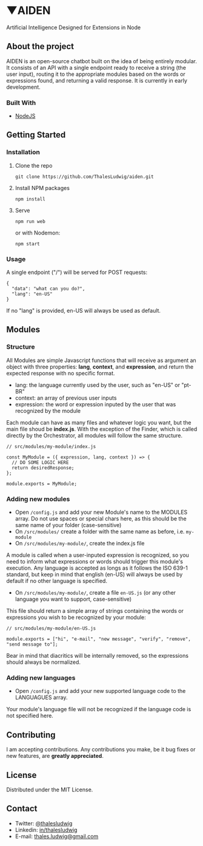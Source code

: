# ▼AIDEN

Artificial Intelligence Designed for Extensions in Node

## About the project

AIDEN is an open-source chatbot built on the idea of being entirely modular. It consists of an API with a single endpoint ready
to receive a string (the user input), routing it to the appropriate modules based on the words or expressions found, and returning a valid response.
It is currently in early development.

### Built With

- [NodeJS](https://nodejs.org/en/)

<!-- GETTING STARTED -->

## Getting Started

### Installation

1. Clone the repo
   ```
   git clone https://github.com/ThalesLudwig/aiden.git
   ```
2. Install NPM packages
   ```
   npm install
   ```
3. Serve
   ```
   npm run web
   ```
   or with Nodemon:
   ```
   npm start
   ```

### Usage

A single endpoint ("/") will be served for POST requests:

```
{
  "data": "what can you do?",
  "lang": "en-US"
}
```

If no "lang" is provided, en-US will always be used as default.

## Modules

### Structure

All Modules are simple Javascript functions that will receive as argument an object with three properties: **lang**, **context**, and **expression**,
and return the expected response with no specific format.

- lang: the language currently used by the user, such as "en-US" or "pt-BR"
- context: an array of previous user inputs
- expression: the word or expression inputed by the user that was recognized by the module

Each module can have as many files and whatever logic you want, but the main file shoud be **index.js**.
With the exception of the Finder, which is called directly by the Orchestrator, all modules will follow the same structure.

```
// src/modules/my-module/index.js

const MyModule = ({ expression, lang, context }) => {
  // DO SOME LOGIC HERE
  return desiredResponse;
};

module.exports = MyModule;
```

### Adding new modules

- Open `/config.js` and add your new Module's name to the MODULES array. Do not use spaces or special chars here, as this should be the same name of your folder (case-sensitive)
- On `/src/modules/` create a folder with the same name as before, i.e. `my-module`
- On `/src/modules/my-module/`, create the index.js file

A module is called when a user-inputed expression is recognized, so you need to inform what expressions or words should trigger this module's execution.
Any language is accepted as longs as it follows the ISO 639-1 standard, but keep in mind that english (en-US) will always be used by default if no other language is specified.

- On `/src/modules/my-module/`, create a file `en-US.js` (or any other language you want to support, case-sensitive)

This file should return a simple array of strings containing the words or expressions you wish to be recognized by your module:

```
// src/modules/my-module/en-US.js

module.exports = ["hi", "e-mail", "new message", "verify", "remove", "send message to"];
```

Bear in mind that diacritics will be internally removed, so the expressions should always be normalized.

### Adding new languages

- Open `/config.js` and add your new supported language code to the LANGUAGUES array.

Your module's language file will not be recognized if the language code is not specified here.

## Contributing

I am accepting contributions. Any contributions you make, be it bug fixes or new features, are **greatly appreciated**.

## License

Distributed under the MIT License.

<!-- CONTACT -->

## Contact

- Twitter: [@thalesludwig](https://twitter.com/thalesludwig)
- Linkedin: [in/thalesludwig](https://linkedin.com/in/thalesludwig)
- E-mail: thales.ludwig@gmail.com
